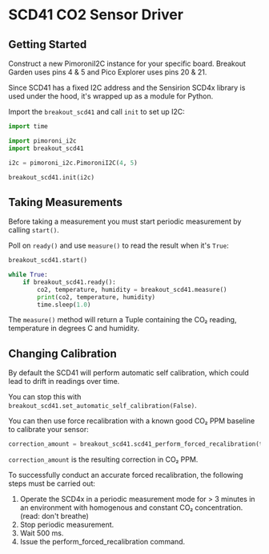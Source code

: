 # SCD41 CO2 Sensor Driver <!-- omit in toc -->

## Getting Started

Construct a new PimoroniI2C instance for your specific board. Breakout Garden uses pins 4 & 5 and Pico Explorer uses pins 20 & 21.

Since SCD41 has a fixed I2C address and the Sensirion SCD4x library is used under the hood, it's wrapped up as a module for Python.

Import the `breakout_scd41` and call `init` to set up I2C:

```python
import time

import pimoroni_i2c
import breakout_scd41

i2c = pimoroni_i2c.PimoroniI2C(4, 5)

breakout_scd41.init(i2c)
```

## Taking Measurements

Before taking a measurement you must start periodic measurement by calling `start()`.

Poll on `ready()` and use `measure()` to read the result when it's `True`:

```python
breakout_scd41.start()

while True:
    if breakout_scd41.ready():
        co2, temperature, humidity = breakout_scd41.measure()
        print(co2, temperature, humidity)
        time.sleep(1.0)
```

The `measure()` method will return a Tuple containing the CO₂ reading, temperature in degrees C and humidity.

## Changing Calibration

By default the SCD41 will perform automatic self calibration, which could lead to drift in readings over time.

You can stop this with `breakout_scd41.set_automatic_self_calibration(False)`.

You can then use force recalibration with a known good CO₂ PPM baseline to calibrate your sensor:

```python
correction_amount = breakout_scd41.scd41_perform_forced_recalibration(target_co2_concentration);
```

`correction_amount` is the resulting correction in CO₂ PPM.

To successfully conduct an accurate forced recalibration, the following steps must be carried out:

1. Operate the SCD4x in a periodic measurement mode for > 3 minutes in an environment with homogenous and constant CO₂ concentration. (read: don't breathe)
2. Stop periodic measurement.
3. Wait 500 ms.
4. Issue the perform_forced_recalibration command.
